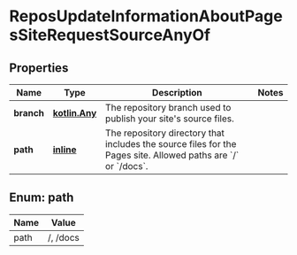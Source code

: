 
# ReposUpdateInformationAboutPagesSiteRequestSourceAnyOf

## Properties
Name | Type | Description | Notes
------------ | ------------- | ------------- | -------------
**branch** | [**kotlin.Any**](.md) | The repository branch used to publish your site&#39;s source files. | 
**path** | [**inline**](#Path) | The repository directory that includes the source files for the Pages site. Allowed paths are &#x60;/&#x60; or &#x60;/docs&#x60;. | 


<a id="Path"></a>
## Enum: path
Name | Value
---- | -----
path | /, /docs



